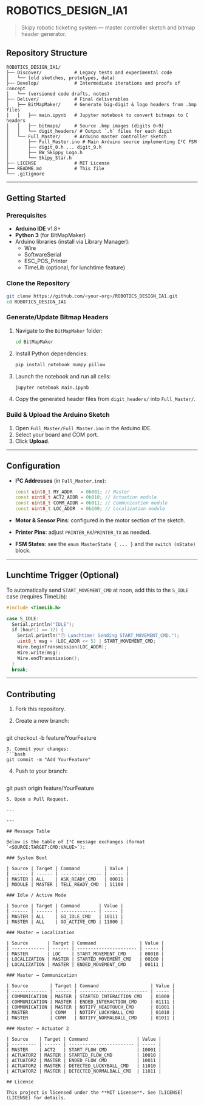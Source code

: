 # ROBOTICS\_DESIGN\_IA1

> Skipy robotic ticketing system — master controller sketch and bitmap header generator.

## Repository Structure

```
ROBOTICS_DESIGN_IA1/
├── Discover/            # Legacy tests and experimental code
│   └── (old sketches, prototypes, data)
├── Develop/             # Intermediate iterations and proofs of concept
│   └── (versioned code drafts, notes)
├── Deliver/             # Final deliverables
│   ├── BitMapMaker/     # Generate big-digit & logo headers from .bmp files
│   │   ├── main.ipynb   # Jupyter notebook to convert bitmaps to C headers
│   │   ├── bitmaps/     # Source .bmp images (digits 0–9)
│   │   └── digit_headers/ # Output `.h` files for each digit
│   └── Full_Master/     # Arduino master controller sketch
│       ├── Full_Master.ino # Main Arduino source implementing I²C FSM
│       ├── digit_0.h ... digit_9.h
│       ├── BW_Skippy_Logo.h
│       └── Skipy_Star.h
├── LICENSE              # MIT License
├── README.md            # This file
└── .gitignore
```

---

## Getting Started

### Prerequisites

- **Arduino IDE** v1.8+
- **Python 3** (for BitMapMaker)
- Arduino libraries (install via Library Manager):
  - Wire
  - SoftwareSerial
  - ESC\_POS\_Printer
  - TimeLib (optional, for lunchtime feature)

### Clone the Repository

```bash
git clone https://github.com/<your-org>/ROBOTICS_DESIGN_IA1.git
cd ROBOTICS_DESIGN_IA1
````

### Generate/Update Bitmap Headers

1. Navigate to the `BitMapMaker` folder:

   ```bash
   cd BitMapMaker
   ```
2. Install Python dependencies:

   ```bash
   pip install notebook numpy pillow
   ```
3. Launch the notebook and run all cells:

   ```bash
   jupyter notebook main.ipynb
   ```
4. Copy the generated header files from `digit_headers/` into `Full_Master/`.

### Build & Upload the Arduino Sketch

1. Open `Full_Master/Full_Master.ino` in the Arduino IDE.
2. Select your board and COM port.
3. Click **Upload**.

---

## Configuration

* **I²C Addresses** (in `Full_Master.ino`):

  ```cpp
  const uint8_t MY_ADDR   = 0b001; // Master
  const uint8_t ACT2_ADDR = 0b010; // Actuation module
  const uint8_t COMM_ADDR = 0b011; // Communication module
  const uint8_t LOC_ADDR  = 0b100; // Localization module
  ```
* **Motor & Sensor Pins**: configured in the motor section of the sketch.
* **Printer Pins**: adjust `PRINTER_RX`/`PRINTER_TX` as needed.
* **FSM States**: see the `enum MasterState { ... }` and the `switch (mState)` block.

---

## Lunchtime Trigger (Optional)

To automatically send `START_MOVEMENT_CMD` at noon, add this to the `S_IDLE` case (requires TimeLib):

```cpp
#include <TimeLib.h>

case S_IDLE:
  Serial.println("IDLE");
  if (hour() == 12) {
    Serial.println("🕛 Lunchtime! Sending START_MOVEMENT_CMD.");
    uint8_t msg = (LOC_ADDR << 5) | START_MOVEMENT_CMD;
    Wire.beginTransmission(LOC_ADDR);
    Wire.write(msg);
    Wire.endTransmission();
  }
  break;
```

---

## Contributing

1. Fork this repository.
2. Create a new branch:

   ```bash
   ```

git checkout -b feature/YourFeature

````
3. Commit your changes:
```bash
git commit -m "Add YourFeature"
````

4. Push to your branch:

   ```bash
   ```

git push origin feature/YourFeature

```
5. Open a Pull Request.

---

---

## Message Table

Below is the table of I²C message exchanges (format `<SOURCE:TARGET:CMD:VALUE>`):

### System Boot

| Source | Target | Command         | Value |
| ------ | ------ | --------------- | ----- |
| MASTER | ALL    | ASK_READY_CMD   | 00011 |
| MODULE | MASTER | TELL_READY_CMD  | 11100 |

### Idle / Active Mode

| Source | Target | Command       | Value |
| ------ | ------ | ------------- | ----- |
| MASTER | ALL    | GO_IDLE_CMD   | 10111 |
| MASTER | ALL    | GO_ACTIVE_CMD | 11000 |

### Master ↔ Localization

| Source       | Target | Command                | Value |
| ------------ | ------ | ---------------------- | ----- |
| MASTER       | LOC    | START_MOVEMENT_CMD     | 00010 |
| LOCALIZATION | MASTER | STARTED_MOVEMENT_CMD   | 00100 |
| LOCALIZATION | MASTER | ENDED_MOVEMENT_CMD     | 00111 |

### Master ↔ Communication

| Source        | Target | Command                   | Value |
| ------------- | ------ | ------------------------- | ----- |
| COMMUNICATION | MASTER | STARTED_INTERACTION_CMD   | 01000 |
| COMMUNICATION | MASTER | ENDED_INTERACTION_CMD     | 01111 |
| COMMUNICATION | MASTER | NOTIFY_HEADTOUCH_CMD      | 01001 |
| MASTER        | COMM   | NOTIFY_LUCKYBALL_CMD      | 01010 |
| MASTER        | COMM   | NOTIFY_NORMALBALL_CMD     | 01011 |

### Master ↔ Actuator 2

| Source    | Target | Command                  | Value |
| --------- | ------ | ------------------------ | ----- |
| MASTER    | ACT2   | START_FLOW_CMD           | 10001 |
| ACTUATOR2 | MASTER | STARTED_FLOW_CMD         | 10010 |
| ACTUATOR2 | MASTER | ENDED_FLOW_CMD           | 10011 |
| ACTUATOR2 | MASTER | DETECTED_LUCKYBALL_CMD   | 11010 |
| ACTUATOR2 | MASTER | DETECTED_NORMALBALL_CMD  | 11011 | 

## License

This project is licensed under the **MIT License**. See [LICENSE](LICENSE) for details.

```
